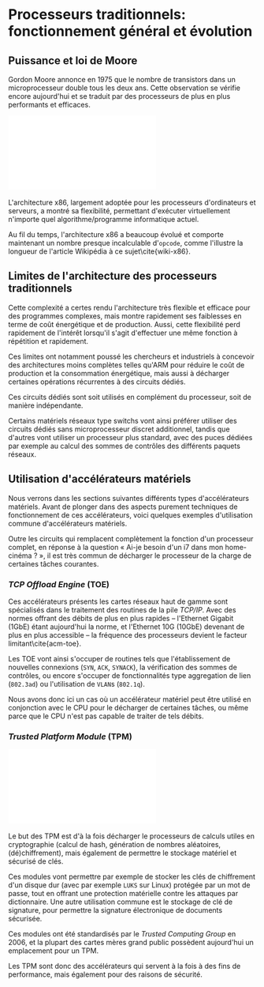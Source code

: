 # Processeurs traditionnels: fonctionnement général et évolution

## Puissance et loi de Moore

Gordon Moore annonce en 1975 que le nombre de transistors dans un microprocesseur double tous les deux ans.
Cette observation se vérifie encore aujourd'hui et se traduit par des processeurs de plus en plus performants et efficaces.

![CC-BY-SA 3.0 [Graphique illustrant la loi de Moore](https://commons.wikimedia.org/wiki/File:Transistor_Count_and_Moore%27s_Law_-_2011.svg) par “Wgsimon”](./img/moore.pdf)

L'architecture x86, largement adoptée pour les processeurs d'ordinateurs et serveurs, a montré sa flexibilité, permettant d'exécuter virtuellement n'importe quel algorithme/programme informatique actuel.

Au fil du temps, l'architecture x86 a beaucoup évolué et comporte maintenant un nombre presque incalculable d'`opcode`, comme l'illustre la longueur de l'article Wikipédia à ce sujet\cite{wiki-x86}.


## Limites de l'architecture des processeurs traditionnels

Cette complexité a certes rendu l'architecture très flexible et efficace pour des programmes complexes, mais montre rapidement ses faiblesses en terme de coût énergétique et de production.
Aussi, cette flexibilité perd rapidement de l'intérêt lorsqu'il s'agit d'effectuer une même fonction à répétition et rapidement.

Ces limites ont notamment poussé les chercheurs et industriels à concevoir des architectures moins complètes telles qu'ARM pour réduire le coût de production et la consommation énergétique, mais aussi à décharger certaines opérations récurrentes à des circuits dédiés.

Ces circuits dédiés sont soit utilisés en complément du processeur, soit de manière indépendante.

Certains matériels réseaux type switchs vont ainsi préférer utiliser des circuits dédiés sans microprocesseur discret additionnel, tandis que d'autres vont utiliser un processeur plus standard, avec des puces dédiées par exemple au calcul des sommes de contrôles des différents paquets réseaux.

## Utilisation d'accélérateurs matériels

Nous verrons dans les sections suivantes différents types d'accélérateurs matériels.
Avant de plonger dans des aspects purement techniques de fonctionnement de ces accélérateurs, voici quelques exemples d'utilisation commune d'accélérateurs matériels.

Outre les circuits qui remplacent complètement la fonction d'un processeur complet, en réponse à la question « Ai-je besoin d'un i7 dans mon home-cinéma ? », il est très commun de décharger le processeur de la charge de certaines tâches courantes.

### *TCP Offload Engine* (TOE)

Ces accélérateurs présents les cartes réseaux haut de gamme sont spécialisés dans le traitement des routines de la pile *TCP/IP*.
Avec des normes offrant des débits de plus en plus rapides – l'Ethernet Gigabit (1GbE) étant aujourd'hui la norme, et l'Ethernet 10G (10GbE) devenant de plus en plus accessible – la fréquence des processeurs devient le facteur limitant\cite{acm-toe}.

Les TOE vont ainsi s'occuper de routines tels que l'établissement de nouvelles connexions (`SYN`, `ACK`, `SYNACK`), la vérification des sommes de contrôles, ou encore s'occuper de fonctionnalités type aggregation de lien (`802.3ad`) ou l'utilisation de `VLAN`s (`802.1q`).

Nous avons donc ici un cas où un accélérateur matériel peut être utilisé en conjonction avec le CPU pour le décharger de certaines tâches, ou même parce que le CPU n'est pas capable de traiter de tels débits.


### *Trusted Platform Module* (TPM)

![LGPL [Composants internes d'un *TPM*](https://commons.wikimedia.org/wiki/File:TPM.svg) par Guillaume Piolle](./img/tpm.pdf)

Le but des TPM est d'à la fois décharger le processeurs de calculs utiles en cryptographie (calcul de hash, génération de nombres aléatoires, (dé)chiffrement), mais également de permettre le stockage matériel et sécurisé de clés.

Ces modules vont permettre par exemple de stocker les clés de chiffrement d'un disque dur (avec par exemple `LUKS` sur Linux) protégée par un mot de passe, tout en offrant une protection matérielle contre les attaques par dictionnaire.
Une autre utilisation commune est le stockage de clé de signature, pour permettre la signature électronique de documents sécurisée.

Ces modules ont été standardisés par le *Trusted Computing Group* en 2006, et la plupart des cartes mères grand public possèdent aujourd'hui un emplacement pour un TPM.

Les TPM sont donc des accélérateurs qui servent à la fois à des fins de performance, mais également pour des raisons de sécurité.
